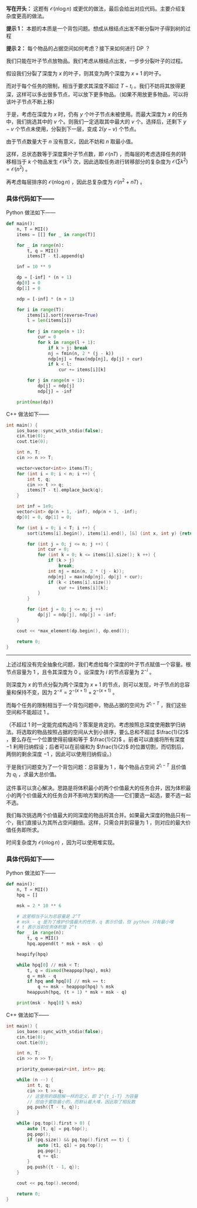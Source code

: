**写在开头：** 这题有 $\mathcal{O}(n\log n)$ 或更优的做法，最后会给出对应代码。主要介绍复杂度更高的做法。

**提示 1：** 本题的本质是一个背包问题。想成从根结点出发不断分裂叶子得到树的过程

**提示 2：** 每个物品的占据空间如何考虑？接下来如何进行 DP ？

我们只能在叶子节点放物品。我们考虑从根结点出发，一步步分裂叶子的过程。

假设我们分裂了深度为 $x$ 的叶子，则其变为两个深度为 $x+1$ 的叶子。

而对于每个任务的限制，相当于要求其深度不超过 $T-t_i$ 。我们不妨将其放得更深，这样可以多出很多节点，可以放下更多物品。（如果不用放更多物品，可以将该叶子节点不断上移）

于是，考虑在深度为 $x$ 时，仍有 $y$ 个叶子节点未被使用。而最大深度为 $x$ 的任务中，我们挑选其中的 $v$ 个。则我们一定选取其中最大的 $v$ 个。选择后，还剩下 $y-v$ 个节点未使用，分裂到下一层，变成 $2(y-v)$ 个节点。

由于节点数量大于 $n$ 没有意义，因此不妨和 $n$ 取最小值。

这样，总状态数等于深度乘叶子节点数，即 $\mathcal{O}(nT)$ ，而每层的考虑选择任务的转移相当于 $k$ 个物品发生 $\mathcal{O}(k^2)$ 次，因此选取任务进行转移部分的复杂度为 $\mathcal{O}(\sum k^2)=\mathcal{O}(n^2)$ 。

再考虑每层排序的 $\mathcal{O}(n\log n)$ ，因此总复杂度为 $\mathcal{O}(n^2+nT)$ 。

### 具体代码如下——

Python 做法如下——

```Python []
def main():
    n, T = MII()
    items = [[] for _ in range(T)]

    for _ in range(n):
        t, q = MII()
        items[T - t].append(q)

    inf = 10 ** 9

    dp = [-inf] * (n + 1)
    dp[0] = 0
    dp[1] = 0

    ndp = [-inf] * (n + 1)

    for i in range(T):
        items[i].sort(reverse=True)
        l = len(items[i])
        
        for j in range(n + 1):
            cur = 0
            for k in range(l + 1):
                if k > j: break
                nj = fmin(n, 2 * (j - k))
                ndp[nj] = fmax(ndp[nj], dp[j] + cur)
                if k < l:
                    cur += items[i][k]

        for j in range(n + 1):
            dp[j] = ndp[j]
            ndp[j] = -inf

    print(max(dp))
```

C++ 做法如下——

```cpp []
int main() {
    ios_base::sync_with_stdio(false);
    cin.tie(0);
    cout.tie(0);

    int n, T;
    cin >> n >> T;

    vector<vector<int>> items(T);
    for (int i = 0; i < n; i ++) {
        int t, q;
        cin >> t >> q;
        items[T - t].emplace_back(q);
    }

    int inf = 1e9;
    vector<int> dp(n + 1, -inf), ndp(n + 1, -inf);
    dp[0] = 0, dp[1] = 0;

    for (int i = 0; i < T; i ++) {
        sort(items[i].begin(), items[i].end(), [&] (int x, int y) {return x > y;});

        for (int j = 0; j <= n; j ++) {
            int cur = 0;
            for (int k = 0; k <= items[i].size(); k ++) {
                if (k > j)
                    break;
                int nj = min(n, 2 * (j - k));
                ndp[nj] = max(ndp[nj], dp[j] + cur);
                if (k < items[i].size())
                    cur += items[i][k];
            }
        }

        for (int j = 0; j <= n; j ++)
            dp[j] = ndp[j], ndp[j] = -inf;
    }

    cout << *max_element(dp.begin(), dp.end());

    return 0;
}
```

---

上述过程没有完全抽象化问题，我们考虑给每个深度的叶子节点赋值一个容量。根节点容量为 $1$ ，且令其深度为 $0$ 。设深度为 $i$ 的节点容量为 $2^{-i}$ 。

则深度为 $x$ 的节点分裂为两个深度为 $x+1$ 的节点，则可以发现，叶子节点的总容量和保持不变，因为 $2^{-x}=2^{-(x+1)}+2^{-(x+1)}$ 。

而每个任务的限制相当于一个背包问题中，物品占据的空间为 $2^{t_i-T}$ ，我们这些空间和不能超过 $1$ 。

（不超过 $1$ 时一定能完成构造吗？答案是肯定的。考虑按照总深度使用数学归纳法。将选取的物品按照占据的空间从大到小排序，要么总和不超过 $\frac{1}{2}$ ，要么存在一个位置使得前缀和等于 $\frac{1}{2}$ 。前者可以直接将所有深度 $-1$ 利用归纳假设；后者可以在前缀和为 $\frac{1}{2}$ 的位置切割，而切割后，两侧的剩余深度 $-1$ ，因此可以使用归纳假设。）

于是我们问题变为了一个背包问题：总容量为 $1$ ，每个物品占空间 $2^{t_i-T}$ 且价值为 $q_i$ ，求最大总价值。

这件事可以贪心解决。思路是将体积最小的两个价值最大的任务合并，因为体积最小的两个价值最大的任务合并不影响方案的构造——它们要选一起选，要不选一起不选。

我们每次挑选两个价值最大的同深度的物品将其合并。如果最大深度的物品只有一个，我们直接认为其所占空间翻倍。这样，只需合并到容量为 $1$ ，则对应的最大价值任务即所求。

时间复杂度为 $\mathcal{O}(n\log n)$ ，因为可以使用堆实现。

### 具体代码如下——

Python 做法如下——

```Python []
def main():
    n, T = MII()
    hpq = []

    msk = 2 * 10 ** 6

    # 这里相当于认为总容量是 2^T
    # msk - q 是为了维护价值最大的任务，q 表示价值，但 python 只有最小堆
    # t 表示当前任务体积是 2^t
    for _ in range(n):
        t, q = MII()
        hpq.append(t * msk + msk - q)

    heapify(hpq)

    while hpq[0] // msk < T:
        t, q = divmod(heappop(hpq), msk)
        q = msk - q
        if hpq and hpq[0] // msk == t:
            q += msk - heappop(hpq) % msk
        heappush(hpq, (t + 1) * msk + msk - q)

    print(msk - hpq[0] % msk)
```

C++ 做法如下——

```cpp []
int main() {
    ios_base::sync_with_stdio(false);
    cin.tie(0);
    cout.tie(0);

    int n, T;
    cin >> n >> T;

    priority_queue<pair<int, int>> pq;

    while (n --) {
        int t, q;
        cin >> t >> q;
        // 这里用的跟题解一样的定义，即 2^{t_i-T} 为容量
        // 但由于要取最小的，而默认最大堆，因此取了相反数
        pq.push({T - t, q});
    }

    while (pq.top().first > 0) {
        auto [t, q] = pq.top();
        pq.pop();
        if (pq.size() && pq.top().first == t) {
            auto [t1, q1] = pq.top();
            pq.pop();
            q += q1;
        }
        pq.push({t - 1, q});
    }

    cout << pq.top().second;

    return 0;
}
```
